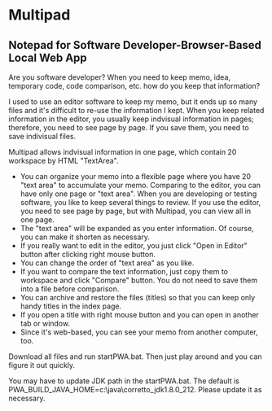 # Multipad
## Notepad for Software Developer-Browser-Based Local Web App

Are you software developer? 
When you need to keep memo, idea, temporary code, code comparison, etc. how do you keep that information? 

I used to use an editor software to keep my memo, but it ends up so many files and it's difficult to re-use the information I kept.
When you keep related information in the editor, you usually keep indvisual information in pages; therefore, you need to see page by page. If you save them, you need to save indivisual files.

Multipad allows indvisual information in one page, which contain 20 workspace by HTML "TextArea".

- You can organize your memo into a flexible page where you have 20 "text area" to accumulate your memo. Comparing to the editor, you can have only one page or "text area". When you are developing or testing software, you like to keep several things to review. If you use the editor, you need to see page by page, but with Multipad, you can view all in one page.
- The "text area" will be expanded as you enter information. Of course, you can make it shorten as necessary.
- If you really want to edit in the editor, you just click "Open in Editor" button after clicking right mouse button.
- You can change the order of "text area" as you like.
- If you want to compare the text information, just copy them to workspace and click "Compare" button. You do not need to save them into a file before comparison.
- You can archive and restore the files (titles) so that you can keep only handy titles in the index page.
- If you open a title with right mouse button and you can open in another tab or window.
- Since it's web-based, you can see your memo from another computer, too.

Download all files and run startPWA.bat. Then just play around and you can figure it out quickly.

You may have to update JDK path in the startPWA.bat. The default is PWA_BUILD_JAVA_HOME=c:\\java\\corretto_jdk1.8.0_212. Please update it as necessary.


